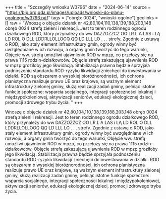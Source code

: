 +++
title = "Szczegóły wniosku W3796"
date = "2024-06-14"
source = "https://bip.brg.gda.pl/images/uploads/wnioski-do-planu-ogolnego/w3796.pdf"
tags = ["obręb: 0024", "wnioski-ogolne"]
geolinks = []
raw = "Wnoszę o objęcie działek nr 42,80,104,110,138,139,188,203,148 obręb 0024 strefą zieleni i rekreacji. Jest to teren rodzinnego ogrodu działkowego ROD, który przynależy do ww DAZZOZZCZ OO LR L A LAS i LĄ LD ROL O DLL LDDRLLOLLOOQ QQ LD LLL LO  . . . strefy. Zgodnie z ustawą o ROD, jako stały element infrastruktury gmin, ogrody winny być  uwzględniane w ich rozwoju, a organy gmin tworzyć do tego warunki, Objęcie ww. strefą umożliwi ujawnienie ROD w mpzp, co przełoży się na prawa 1115 rodzin-działkowców. Objęcie strefą zakazującą ujawnienia ROD w mpzp groziłoby jego likwidacją. Stabilizacja prawna będzie sprzyjała podnoszeniu standardu ROD-ryzyko likwidacji zniechęci do inwestowania w działki. ROD są obszarem o wysokiej bioróżnorodności, ich ochrona planistyczna realizuje prawo UE oraz krajowe, są ważnym element infrastruktury zielonej gminy, służą realizacji zadań gminy, pełniąc istotne funkcje społeczne: wsparcia socjalnego, integracji społeczności lokalnej i   międzypokoleniowej, aktywizacji seniorów, edukacji ekologicznej dzieci, promocji zdrowego trybu życia.  "
+++

Wnoszę o objęcie działek nr 42,80,104,110,138,139,188,203,148 obręb 0024 strefą
zieleni i rekreacji. Jest to teren rodzinnego ogrodu działkowego ROD, który przynależy do ww
DAZZOZZCZ OO LR L A LAS i LĄ LD ROL O DLL LDDRLLOLLOOQ QQ LD LLL LO
 . . .
strefy. Zgodnie z ustawą o ROD, jako stały element infrastruktury gmin, ogrody winny być
 uwzględniane w ich rozwoju, a organy gmin tworzyć do tego warunki, Objęcie ww. strefą
umożliwi ujawnienie ROD w mpzp, co przełoży się na prawa 1115 rodzin-działkowców. Objęcie
strefą zakazującą ujawnienia ROD w mpzp groziłoby jego likwidacją. Stabilizacja prawna będzie
sprzyjała podnoszeniu standardu ROD-ryzyko likwidacji zniechęci do inwestowania w działki.
ROD są obszarem o wysokiej bioróżnorodności, ich ochrona planistyczna realizuje prawo UE oraz
krajowe, są ważnym element infrastruktury zielonej gminy, służą realizacji zadań gminy, pełniąc
istotne funkcje społeczne: wsparcia socjalnego, integracji społeczności lokalnej i 
 międzypokoleniowej, aktywizacji seniorów, edukacji ekologicznej dzieci, promocji zdrowego
trybu życia. 



